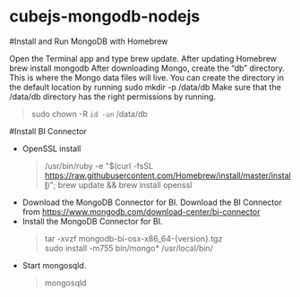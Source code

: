 # cubejs-mongodb-nodejs
#Install and Run MongoDB with Homebrew

Open the Terminal app and type brew update.
After updating Homebrew brew install mongodb
After downloading Mongo, create the “db” directory. 
This is where the Mongo data files will live. You can create the directory in the default location by running sudo mkdir -p /data/db
Make sure that the /data/db directory has the right permissions by running.

> sudo chown -R `id -un` /data/db

#Install BI Connector

- OpenSSL install
  > /usr/bin/ruby -e "$(curl -fsSL https://raw.githubusercontent.com/Homebrew/install/master/install)"; brew update && brew install openssl
- Download the MongoDB Connector for BI.
   Download the BI Connector from https://www.mongodb.com/download-center/bi-connector
- Install the MongoDB Connector for BI.
   > tar -xvzf mongodb-bi-osx-x86_64-{version}.tgz  
   > sudo install -m755 bin/mongo* /usr/local/bin/
- Start mongosqld.
   > mongosqld
  
